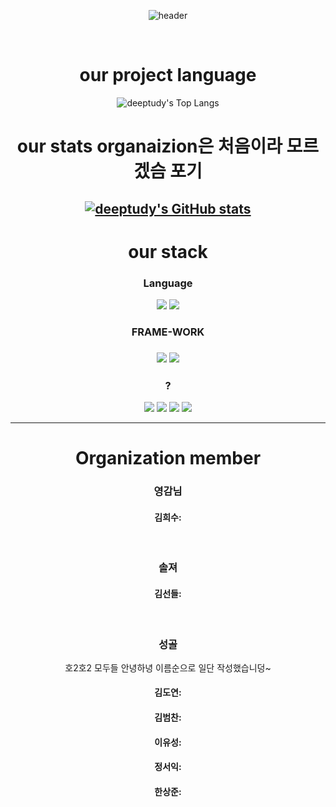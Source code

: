 <div align="center">
  
![header](https://capsule-render.vercel.app/api?type=cylinder&color=0080FF&height=150&section=header&text=DeepTudy&fontColor=FFFFFF&fontSize=70&animation=fadeIn&fontAlignY=50)

<br>

# our project language
![deeptudy's Top Langs](http://github-profile-summary-cards.vercel.app/api/cards/repos-per-language?username=deeptudy&theme=defult)
# our stats organaizion은 처음이라 모르겠슴 포기
[![deeptudy's GitHub stats](https://github-readme-stats.vercel.app/api/top-langs/?username=deeptudy&layout=compact)](https://github.com/anuraghazra/github-readme-stats)
---

# our stack
<h3>Language</h3>
<img src = "https://img.shields.io/badge/python-3776AB?style=for-the-badge&logo=python&logoColor=white">
<img src = "https://img.shields.io/badge/r-276DC3?style=for-the-badge&logo=r%2B%2B&logoColor=white">

<h3>FRAME-WORK<h3>
<img src="https://img.shields.io/badge/PyTorch-EE4C2C?style=for-the-badge&logo=PyTorch&logoColor=white">
<img src="https://img.shields.io/badge/scikitlearn-F7931E?style=plastic&logo=scikitlearn&logoColor=F7931E"/>


<h3>?</h3>
<img src="https://img.shields.io/badge/linux-FCC624?style=for-the-badge&logo=linux&logoColor=black">
<img src="https://img.shields.io/badge/github-181717?style=for-the-badge&logo=github&logoColor=white">
<img src="https://img.shields.io/badge/visualstudiocode-007ACC?style=for-the-badge&logo=visualstudiocode&logoColor=white">
<img src="https://img.shields.io/badge/notion-000000?style=for-the-badge&logo=notion&logoColor=white">


----
# Organization member
### 영감님
#### 김희수:
<br>

### 솔져
#### 김선들:
<br>

### 성골
호2호2 모두들 안녕하녕
이름순으로 일단 작성했습니덩~
#### 김도연: 
#### 김범찬:
#### 이유성:
#### 정서익:
#### 한상준:
